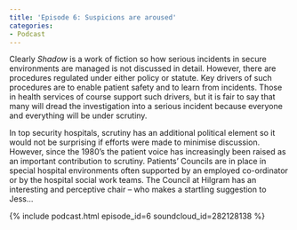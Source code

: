 ```yaml
---
title: 'Episode 6: Suspicions are aroused'
categories:
- Podcast
---
```


Clearly _Shadow_ is a work of fiction so how serious incidents in secure environments are managed is not discussed in detail.  However, there are procedures regulated under either policy or statute.  Key drivers of such procedures are to enable patient safety and to learn from incidents.  Those in health services of course support such drivers, but it is fair to say that many will dread the investigation into a serious incident because everyone and everything will be under scrutiny.  

In top security hospitals, scrutiny has an additional political element so it would not be surprising if efforts were made to minimise discussion.  However, since the 1980’s the patient voice has increasingly been raised as an important contribution to scrutiny.  Patients’ Councils are in place in special hospital environments often supported by an employed co-ordinator or by the hospital social work teams.  The Council at Hilgram has an interesting and perceptive chair – who makes a startling suggestion to Jess...

{% include podcast.html episode_id=6 soundcloud_id=282128138 %}
